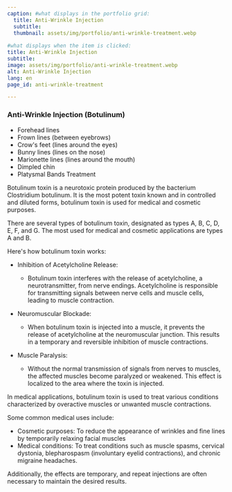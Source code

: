 ```yaml
---
caption: #what displays in the portfolio grid:
  title: Anti-Wrinkle Injection
  subtitle: 
  thumbnail: assets/img/portfolio/anti-wrinkle-treatment.webp
  
#what displays when the item is clicked:
title: Anti-Wrinkle Injection
subtitle: 
image: assets/img/portfolio/anti-wrinkle-treatment.webp
alt: Anti-Wrinkle Injection
lang: en
page_id: anti-wrinkle-treatment

---
```

### Anti-Wrinkle Injection (Botulinum)
- Forehead lines
- Frown lines (between eyebrows)
- Crow's feet (lines around the eyes)
- Bunny lines (lines on the nose)
- Marionette lines (lines around the mouth)
- Dimpled chin
- Platysmal Bands Treatment   

Botulinum toxin is a neurotoxic protein produced by the bacterium Clostridium botulinum. It is the most potent toxin known and in controlled and diluted forms, botulinum toxin is used for medical and cosmetic purposes.  

There are several types of botulinum toxin, designated as types A, B, C, D, E, F, and G. The most used for medical and cosmetic applications are types A and B.  

Here's how botulinum toxin works:  
- Inhibition of Acetylcholine Release:
  -	Botulinum toxin interferes with the release of acetylcholine, a neurotransmitter, from nerve endings. Acetylcholine is responsible for transmitting signals between nerve cells and muscle cells, leading to muscle contraction.  

- Neuromuscular Blockade:
  -	When botulinum toxin is injected into a muscle, it prevents the release of acetylcholine at the neuromuscular junction. This results in a temporary and reversible inhibition of muscle contractions.  

- Muscle Paralysis:
  -	Without the normal transmission of signals from nerves to muscles, the affected muscles become paralyzed or weakened. This effect is localized to the area where the toxin is injected.  

In medical applications, botulinum toxin is used to treat various conditions characterized by overactive muscles or unwanted muscle contractions.  

Some common medical uses include:
- Cosmetic purposes: To reduce the appearance of wrinkles and fine lines by temporarily relaxing facial muscles
- Medical conditions: To treat conditions such as muscle spasms, cervical dystonia, blepharospasm (involuntary eyelid contractions), and chronic migraine headaches. 

Additionally, the effects are temporary, and repeat injections are often necessary to maintain the desired results.

